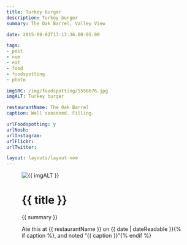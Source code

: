 ```yaml
---
title: Turkey burger
description: Turkey burger
summary: The Oak Barrel, Valley View

date: 2015-09-02T17:17:36.00-05:00

tags:
- post
- nom
- eat
- food
- foodspotting
- photo

imgSRC: /img/foodspotting/5558676.jpg
imgALT: Turkey burger

restaurantName: The Oak Barrel
caption: Well seasoned. Filling.

urlFoodspotting: y
urlNosh: 
urlInstagram: 
urlFlickr:
urlTwitter: 

layout: layouts/layout-nom
---
```

<figure class="nom">
	<img class="u-photo img-border" src="{{ imgSRC }}" alt="{{ imgALT }}">
	<figcaption>
		<h1 class="title p-name">{{ title }}</h1>
		<p class="summary">{{ summary }}</p>
		<p>Ate this at {{ restaurantName }} on <time class="dt-published" datetime="{{ date | dateIso }}">{{ date | dateReadable }}</time>{% if caption %}, and noted <q class="">{{ caption }}</q>{% endif %}
	</figcaption>
</figure>
